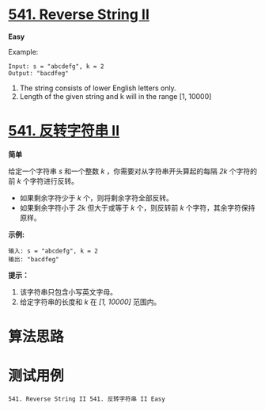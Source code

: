 # [541. Reverse String II][enTitle]

**Easy**





Example:

```
Input: s = "abcdefg", k = 2
Output: "bacdfeg"

```




1.  The string consists of lower English letters only. 
2.  Length of the given string and k will in the range [1, 10000]


# [541. 反转字符串 II][cnTitle]

**简单**

给定一个字符串  *s*  和一个整数  *k* ，你需要对从字符串开头算起的每隔  *2k*  个字符的前  *k*  个字符进行反转。

- 如果剩余字符少于  *k*  个，则将剩余字符全部反转。 
- 如果剩余字符小于  *2k*  但大于或等于  *k*  个，则反转前  *k*  个字符，其余字符保持原样。



**示例:** 

```
输入: s = "abcdefg", k = 2
输出: "bacdfeg"

```



**提示：** 

1. 该字符串只包含小写英文字母。 
2. 给定字符串的长度和  *k*  在  *[1, 10000]*  范围内。




# 算法思路

# 测试用例
```
541. Reverse String II 541. 反转字符串 II Easy
```

[enTitle]: https://leetcode.com/problems/reverse-string-ii/
[cnTitle]: https://leetcode-cn.com/problems/reverse-string-ii/
